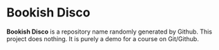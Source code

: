 # Bookish Disco
**Bookish Disco** is a repository name randomly generated by Github.  This project does nothing.  It is purely a demo for a course on Git/Github.